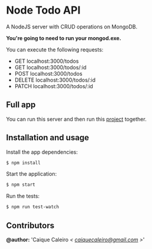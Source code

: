 # Node Todo API
A NodeJS server with CRUD operations on MongoDB.

**You're going to need to run your mongod.exe.**

You can execute the following requests:
- GET localhost:3000/todos
- GET localhost:3000/todos/:id
- POST localhost:3000/todos
- DELETE localhost:3000/todos/:id
- PATCH localhost:3000/todos/:id

## Full app
You can run this server and then run this [project](https://github.com/caiquecaleiro/react-crud) together.

## Installation and usage

Install the app dependencies:
```bash
$ npm install
```
Start the application:
```bash
$ npm start
```

Run the tests:
```bash
$ npm run test-watch
```

## Contributors  

**@author:** 'Caique Caleiro *< [caiquecaleiro@gmail.com](mailto:caiquecaleiro@gmail.com) >*' 
